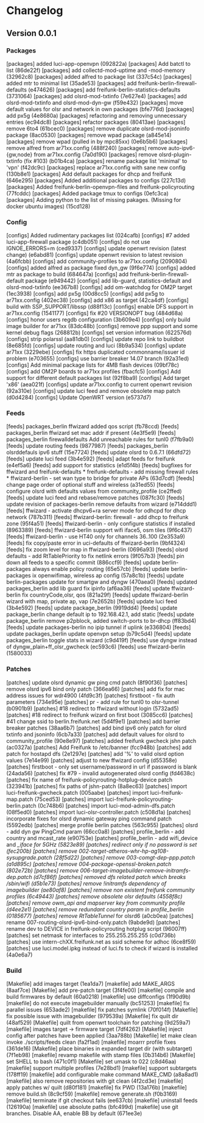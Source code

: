 # Changelog

## Version 0.0.1

### Packages

[packages] added luci-app-openvpn (092822a)
[packages] Add batctl to list (86de22f)
[packages] add collectd-mod-uptime and -mod-memory (32962c8)
[packages] added alfred to package list (337c54c)
[packages] added mtr to minimal list (35ade53)
[packages] add freifunk-berlin-firewall-defaults (e474626)
[packages] add freifunk-berlin-statistics-defaults (3731064)
[packages] add olsrd-mod-txtinfo (7e627e4)
[packages] add olsrd-mod-txtinfo and olsrd-mod-dyn-gw (f59e432)
[packages] move default values for olsr and network in own packages (bfe776d)
[packages] add px5g (4e8680a)
[packages] refactoring and removing unnecessary entries (ec94dc8)
[packages] refactor packages (80413ae)
[packages] remove 6to4 (61bcec0)
[packages] remove duplicate olsrd-mod-jsoninfo package (8ac0530)
[packages] remove wpad package (a845e14)
[packages] remove wpad (pulled in by mpc85xx) (0e6b5b6)
[packages] remove alfred from ar71xx.config (488f240)
[packages] remove auto-ipv6-{gw,node} from ar71xx.config (7a0d190)
[packages] remove olsrd-plugin-txtinfo (fix #103) (b01b4ca)
[packages] rename package list 'minimal' to 'vpn' (f42dc9c)
[packages] replace ar71xx.config with sane new config (130b8e1)
[packages] Add default packages for dhcp and freifunk (646e295)
[packages] Added additional packages to configs (227c13d)
[packages] Added freifunk-berlin-openvpn-files and freifunk-policyrouting (77fcddc)
[packages] Added package tmux to configs (0efc3ca)
[packages] Adding python to the list of missing pakages. (Missing for docker ubuntu images) (15cd128)

### Config

[configs] Added rudimentary packages list (024cafb)
[configs] #7 added luci-app-firewall package (c4db051)
[configs] do not use IGNOE_ERRORS=m (ced9337)
[configs] update openwrt revision (latest change) (e6abd81)
[configs] update openwrt revision to latest revision (4a6fcbb)
[configs] add community-profiles to ar71xx.config (2090804)
[configs] added alfred as package fixed dyn_gw (9f6e774)
[configs] added mtr as package to build (684647a)
[configs] add freifunk-berlin-firewall-default package (e949442)
[configs] add lib-guard, statistics-default and olsrd-mod-txtinfo (ee367b8)
[configs] add om-watchdog for OM2P target (1ec3938)
[configs] add px5g (00d8cc5)
[configs] add px5g to ar71xx.config (402ec38)
[configs] add x86 as target (42ca4df)
[configs] build with SSP_SUPPORT/libssp (d88f13c)
[configs] enable DFS support in ar71xx.config (1541177)
[configs] fix #20 VERSIONOPT bug (484d68a)
[configs] honor users regdb configuration (3b609e4)
[configs] only build image builder for ar71xx (83dc48b)
[configs] remove ppp support and some kernel debug flags (268812b)
[configs] set version information (622576d)
[configs] strip polarssl (aa81db0)
[configs] update repo link to buildbot (8e685fd)
[configs] update routing and luci (8b9a534)
[configs] update ar71xx (3229ebe)
[configs] fix https duplicated commonname/issuer id problem (e703655)
[configs] use barrier breaker 14.07 branch (92a31ed)
[configs] Add minimal package lists for 4MB flash devices (09bf78c)
[configs] add OM2P boards to ar71xx profiles (fbacfc5)
[configs] Add support for different default packages list (92f8ba9)
[configs] Add target 'x86' (aea021f)
[configs] update ar71xx.config to current openwrt revision (92a310e)
[configs] update luci feed and remove obsolete map patch (d0d4284)
[configs] Update OpenWRT version (e5737d7)

### Feeds

[feeds] packages_berlin ffwizard added qos script (fb78ccd)
[feeds] packages_berlin ffwizard set mac addr if present (4e3f5e9)
[feeds] packages_berlin firewalldefaults Add unreachable rules for tunl0 (f7fb9a0)
[feeds] update routing feeds (9877987)
[feeds] packages_berlin olsrddefauls ipv6 stuff (15e7724)
[feeds] update olsrd to 0.6.7.1 (66dfd72)
[feeds] update luci feed (3b4e592)
[feeds] adapt feeds for freifunk (e4ef5a6)
[feeds] add support for statistics (e1d5f4b)
[feeds] bugfixes for ffwizard and freifunk-defaults * freifunk-defaults - add missing firewall rules * ffwizard-berlin - set wan type to bridge for private APs (63d7cdf)
[feeds] change page order of optional stuff and wireless (a31ed55)
[feeds] configure olsrd with defaults values from community_profile (ce2ffed)
[feeds] update luci feed and rebase/remove patches (087fc30)
[feeds] update revision of packages-berlin remove defaults from wizard (e714ddd1)
[feeds] ffwizard - activate dhcpv6+ra server mode for odhcpd for dhcp network (787b311)
[feeds] ffwizard-berlin: firewall - add dhcp to freifunk zone (95f4a51)
[feeds] ffwizard-berlin - only configure statistics if installed (8963389)
[feeds] ffwizard-berlin support wifi iface5, osm tiles (9f6c437)
[feeds] ffwizard-berlin - use HT40 only for channels 36..100 (2e353a9)
[feeds] fix copy/paste error in uci-defaults of ffwizard-berlin (9bf4324)
[feeds] fix zoom level for map in ffwizard-berlin (0696a93)
[feeds] olsrd defaults - add RtTablePriority to fix netlink errors (9f057b3)
[feeds] pin down all feeds to a specific commit (886ccf9)
[feeds] update berlin-packages always enable policy routing (65e57cb)
[feeds] update berlin-packages ix openwifimap, wireless ap config (57a8c1b)
[feeds] update berlin-packages update for smartgw and dyngw (470aea0)
[feeds] updated packages_berlin add lib guard fix ipinfo (af6aa36)
[feeds] update ffwizard-berlin fix countryCode,olsr, qos (821a29f)
[feeds] update ffwizard-berlin wizard with map, private ap, vap (7e2652b)
[feeds] update luci feed (3b4e592)
[feeds] update package_berlin (9919dd4)
[feeds] update package_berlin change default ip to 192.168.42.1, add static
[feeds] update package_berlin remove p2pblock, added switch-ports to br-dhcp (ff83bd4)
[feeds] update packages-berlin no ipip tunnel if uplink (e336804)
[feeds] update packages_berlin update openvpn setup (b79c5d4)
[feeds] update packages_berlin toggle stats in wizard (c9d419f)
[feeds] use dyngw instead of dyngw_plain+ff_olsr_gwcheck (ec593c6)
[feeds] use ffwizard-berlin (1580033)

### Patches

[patches] update olsrd dynamic gw ping cmd patch (8f90f36)
[patches] remove olsrd ipv6 bind only patch (366ea66)
[patches] add fix for mac address issues for wdr4900 (4fd9c3f)
[patches] firstboot - fix auth parameters (734e95e)
[patches] pr - add rule for tunl0 to olsr-tunnel (b0901b9)
[patches] #18 redirect to ffwizard without login (5732ad5)
[patches] #18 redirect to freifunk wizard on first boot (3085cc6)
[patches] #41 change ssid to berlin.freifunk.net (5d4f9e1)
[patches] add barrier breaker patches (38aa6b7)
[patches] add bind ipv6 only patch for olsrd txtinfo and jsoninfo (6cb7a33)
[patches] add default values for olsrd to community_profile (90e8e97)
[patches] added freifunk gwcheck jshn patch (ac0327a)
[patches] Add Freifunk to /etc/banner (fcc948b)
[patches] add patch for hostapd dfs (2e1297e)
[patches] add '%' to valid olsrd option values (7e14e99)
[patches] adjust to new ffwizard config (d55358e)
[patches] firstboot - only set username/password in url if password is blank (24ada56)
[patches] fix #79 - invalid autogenerated olsrd config (fd4638c)
[patches] fix name of freifunk-policyrouting-hotplug-device patch (323941b)
[patches] fix paths of jshn-patch (8a8ec63)
[patches] import luci-freifunk-gwcheck.patch (005aabe)
[patches] import luci-freifunk-map.patch (75ced53)
[patches] import luci-freifunk-policyrouting-berlin.patch (0c748b6)
[patches] import luci-mod-admin-dfs.patch (08f5ed0)
[patches] import luci-olsr-controller.patch (c508d1a)
[patches] incorporate fixes for olsrd dynamic gateway ping command patch (5592edb)
[patches] merge profile berlin patches (563c955)
[patches] olsrd - add dyn gw PingCmd param (66cc0a8)
[patches] profile_berlin - add country and mcast_rate (e90753e)
[patches] profile_berlin - add wifi_device and *_iface for 5GHz (5823e89)
[patches] redirect only if no password is set (fec200b)
[patches] remove 002-target-atheros-whr-hp-ag108-sysupgrade.patch (28f5d22)
[patches] remove 003-comgt-dep-ppp.patch (a1d895c)
[patches] remove 004-package-openssl-broken.patch (802e72b)
[patches] remove 006-target-imagebuilder-remove-initramfs-dep.patch (d7cf86f)
[patches] removed dfs related patch which breaks /sbin/wifi (d5b1e73)
[patches] remove !initramfs dependency of imagebuilder (ae80af8)
[patches] remove non existent freifunk community profiles (6c49443)
[patches] remove obsolete olsr defaults (4558f8c)
[patches] remove owm_api and mapserver key from community profile (d4ee2e1)
[patches] remove redundant country param in profile_berlin (0185677)
[patches] remove RtTableTunnel* for olsrd6 (a0cb0ea)
[patches] rename 007-routing-olsrd-ipv6-bind-only.patch (9abde9d)
[patches] rename dev to DEVICE in freifunk-policyrouting hotplug script (96007ff)
[patches] set netmask for interfaces to 255.255.255.255 (c0d736b)
[patches] use intern-chXX.freifunk.net as ssid scheme for adhoc (6ce8f59)
[patches] use luci.model.ipkg instead of luci.fs to check if wizard is installed (4a0e6a7)

### Build

[Makefile] add images target (1ea1da7)
[makefile] add MAKE_ARGS (8aaf7ce)
[Makefile] add pre-patch target (3f4fe00)
[makefile] compile and build firmwares by default (60a0218)
[makefile] use diffconfigs (1f90d9b)
[makefile] do not execute imagebuilder manually (bc51253)
[makefile] fix parallel issues (653ade2)
[makefile] fix patches symlink (70f014f)
[Makefile] fix possible issue with imagebuilder (979539a)
[Makefile] fix quilt dir (48af529)
[Makefile] quilt from openwrt toolchain for patching (9d259a7)
[makefile] images target -> firmware target (7df4262)
[Makefile] inject config after patches have been applied (3aa788b)
[Makefile] let make clean invoke ./scripts/feeds clean (fa2f1ad)
[makefile] moarrr profile fixes (361de16)
[Makefile] place binaries in expanded target dir (with subtarget) (7f1eb98)
[makefile] revamp makefile with stamp files (0b314b6)
[Makefile] set SHELL to bash (471c0f1)
[Makefile] set umask to 022 (c8d46aa)
[makefile] support multiple profiles (7e28bd1)
[makefile] support subtargets (178ff19)
[makefile] add configurable make command MAKE_CMD (a8a8ad1)
[makefile] also remove repositories with git clean (4f2cd3e)
[makefile] apply patches w/ quilt (d80f181)
[makefile] fix PWD (13a176b)
[makefile] remove build.sh (8c9cf59)
[makefile] remove generate.sh (f0b3169)
[makefile] terminate if git checkout fails (ee637cb)
[makefile] uninstall feeds (126190a)
[makefile] use absolute paths (bfc499d)
[makefile] use git branches. Disable AA, enable BB by default (671ee3e)
